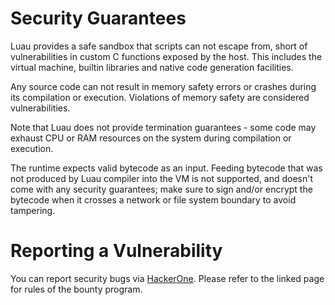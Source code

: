 # Security Guarantees

Luau provides a safe sandbox that scripts can not escape from, short of vulnerabilities in custom C functions exposed by the host. This includes the virtual machine, builtin libraries and native code generation facilities.

Any source code can not result in memory safety errors or crashes during its compilation or execution. Violations of memory safety are considered vulnerabilities.

Note that Luau does not provide termination guarantees - some code may exhaust CPU or RAM resources on the system during compilation or execution.

The runtime expects valid bytecode as an input. Feeding bytecode that was not produced by Luau compiler into the VM is not supported, and
doesn't come with any security guarantees; make sure to sign and/or encrypt the bytecode when it crosses a network or file system boundary to avoid tampering.

# Reporting a Vulnerability

You can report security bugs via [HackerOne](https://hackerone.com/roblox). Please refer to the linked page for rules of the bounty program.
